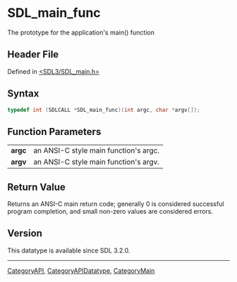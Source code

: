 # SDL_main_func

The prototype for the application's main() function

## Header File

Defined in [<SDL3/SDL_main.h>](https://github.com/libsdl-org/SDL/blob/main/include/SDL3/SDL_main.h)

## Syntax

```c
typedef int (SDLCALL *SDL_main_func)(int argc, char *argv[]);
```

## Function Parameters

|          |                                       |
| -------- | ------------------------------------- |
| **argc** | an ANSI-C style main function's argc. |
| **argv** | an ANSI-C style main function's argv. |

## Return Value

Returns an ANSI-C main return code; generally 0 is considered successful
program completion, and small non-zero values are considered errors.

## Version

This datatype is available since SDL 3.2.0.





----
[CategoryAPI](CategoryAPI), [CategoryAPIDatatype](CategoryAPIDatatype), [CategoryMain](CategoryMain)

